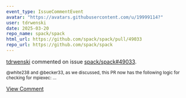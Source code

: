 ```yaml
---
event_type: IssueCommentEvent
avatar: "https://avatars.githubusercontent.com/u/19999114?"
user: tdrwenski
date: 2025-03-20
repo_name: spack/spack
html_url: https://github.com/spack/spack/pull/49033
repo_url: https://github.com/spack/spack
---
```


<a href='https://github.com/tdrwenski' target='_blank'>tdrwenski</a> commented on issue <a href='https://github.com/spack/spack/pull/49033' target='_blank'>spack/spack#49033</a>.

<small>@white238 and @becker33, as we discussed, this PR now has the following logic for checking for mpiexec:...</small>

<a href='https://github.com/spack/spack/pull/49033' target='_blank'>View Comment</a>